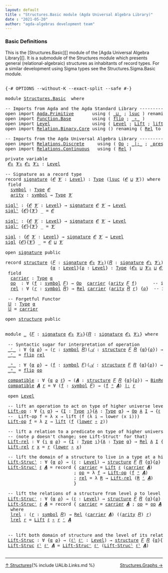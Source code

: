 ```yaml
---
layout: default
title : "Structures.Basic module (Agda Universal Algebra Library)"
date : "2021-05-20"
author: "agda-algebras development team"
---
```


### <a id="basic-definitions">Basic Definitions</a>

This is the [Structures.Basic][] module of the [Agda Universal Algebra Library][]. It is a submodule of the Structures module which presents general (relational-algebraic) structures as inhabitants of record types.  For a similar development using Sigma types see the Structures.Sigma.Basic module.

<pre class="Agda">

<a id="521" class="Symbol">{-#</a> <a id="525" class="Keyword">OPTIONS</a> <a id="533" class="Pragma">--without-K</a> <a id="545" class="Pragma">--exact-split</a> <a id="559" class="Pragma">--safe</a> <a id="566" class="Symbol">#-}</a>

<a id="571" class="Keyword">module</a> <a id="578" href="Structures.Basic.html" class="Module">Structures.Basic</a>  <a id="596" class="Keyword">where</a>

<a id="603" class="Comment">-- Imports from Agda and the Agda Standard Library -----------------------------</a>
<a id="684" class="Keyword">open</a> <a id="689" class="Keyword">import</a> <a id="696" href="Agda.Primitive.html" class="Module">Agda.Primitive</a>       <a id="717" class="Keyword">using</a> <a id="723" class="Symbol">(</a> <a id="725" href="Agda.Primitive.html#810" class="Primitive Operator">_⊔_</a> <a id="729" class="Symbol">;</a> <a id="731" href="Agda.Primitive.html#780" class="Primitive">lsuc</a> <a id="736" class="Symbol">)</a> <a id="738" class="Keyword">renaming</a> <a id="747" class="Symbol">(</a> <a id="749" href="Agda.Primitive.html#326" class="Primitive">Set</a> <a id="753" class="Symbol">to</a> <a id="756" class="Primitive">Type</a> <a id="761" class="Symbol">)</a>
<a id="763" class="Keyword">open</a> <a id="768" class="Keyword">import</a> <a id="775" href="Function.Base.html" class="Module">Function.Base</a>        <a id="796" class="Keyword">using</a> <a id="802" class="Symbol">(</a> <a id="804" href="Function.Base.html#1554" class="Function">flip</a> <a id="809" class="Symbol">;</a> <a id="811" href="Function.Base.html#1031" class="Function Operator">_∘_</a> <a id="815" class="Symbol">)</a>
<a id="817" class="Keyword">open</a> <a id="822" class="Keyword">import</a> <a id="829" href="Level.html" class="Module">Level</a>                <a id="850" class="Keyword">using</a> <a id="856" class="Symbol">(</a> <a id="858" href="Agda.Primitive.html#597" class="Postulate">Level</a> <a id="864" class="Symbol">;</a> <a id="866" href="Level.html#400" class="Record">Lift</a> <a id="871" class="Symbol">;</a> <a id="873" href="Level.html#457" class="InductiveConstructor">lift</a> <a id="878" class="Symbol">;</a> <a id="880" href="Level.html#470" class="Field">lower</a> <a id="886" class="Symbol">)</a>
<a id="888" class="Keyword">open</a> <a id="893" class="Keyword">import</a> <a id="900" href="Relation.Binary.Core.html" class="Module">Relation.Binary.Core</a> <a id="921" class="Keyword">using</a> <a id="927" class="Symbol">()</a> <a id="930" class="Keyword">renaming</a> <a id="939" class="Symbol">(</a> <a id="941" href="Relation.Binary.Core.html#882" class="Function">Rel</a> <a id="945" class="Symbol">to</a> <a id="948" class="Function">BinRel</a> <a id="955" class="Symbol">)</a>

<a id="958" class="Comment">-- Imports from the Agda Universal Algebra Library -----------------------------</a>
<a id="1039" class="Keyword">open</a> <a id="1044" class="Keyword">import</a> <a id="1051" href="Relations.Discrete.html" class="Module">Relations.Discrete</a>     <a id="1074" class="Keyword">using</a> <a id="1080" class="Symbol">(</a> <a id="1082" href="Relations.Discrete.html#6084" class="Function">Op</a> <a id="1085" class="Symbol">;</a> <a id="1087" href="Relations.Discrete.html#7001" class="Function Operator">_|:_</a> <a id="1092" class="Symbol">;</a> <a id="1094" href="Relations.Discrete.html#6827" class="Function Operator">_preserves_</a> <a id="1106" class="Symbol">)</a>
<a id="1108" class="Keyword">open</a> <a id="1113" class="Keyword">import</a> <a id="1120" href="Relations.Continuous.html" class="Module">Relations.Continuous</a>   <a id="1143" class="Keyword">using</a> <a id="1149" class="Symbol">(</a> <a id="1151" href="Relations.Continuous.html#3907" class="Function">Rel</a> <a id="1155" class="Symbol">)</a>

<a id="1158" class="Keyword">private</a> <a id="1166" class="Keyword">variable</a>
 <a id="1176" href="Structures.Basic.html#1176" class="Generalizable">𝓞₀</a> <a id="1179" href="Structures.Basic.html#1179" class="Generalizable">𝓥₀</a> <a id="1182" href="Structures.Basic.html#1182" class="Generalizable">𝓞₁</a> <a id="1185" href="Structures.Basic.html#1185" class="Generalizable">𝓥₁</a> <a id="1188" class="Symbol">:</a> <a id="1190" href="Agda.Primitive.html#597" class="Postulate">Level</a>

<a id="1197" class="Comment">-- Signature as a record type</a>
<a id="1227" class="Keyword">record</a> <a id="signature"></a><a id="1234" href="Structures.Basic.html#1234" class="Record">signature</a> <a id="1244" class="Symbol">(</a><a id="1245" href="Structures.Basic.html#1245" class="Bound">𝓞</a> <a id="1247" href="Structures.Basic.html#1247" class="Bound">𝓥</a> <a id="1249" class="Symbol">:</a> <a id="1251" href="Agda.Primitive.html#597" class="Postulate">Level</a><a id="1256" class="Symbol">)</a> <a id="1258" class="Symbol">:</a> <a id="1260" href="Structures.Basic.html#756" class="Primitive">Type</a> <a id="1265" class="Symbol">(</a><a id="1266" href="Agda.Primitive.html#780" class="Primitive">lsuc</a> <a id="1271" class="Symbol">(</a><a id="1272" href="Structures.Basic.html#1245" class="Bound">𝓞</a> <a id="1274" href="Agda.Primitive.html#810" class="Primitive Operator">⊔</a> <a id="1276" href="Structures.Basic.html#1247" class="Bound">𝓥</a><a id="1277" class="Symbol">))</a> <a id="1280" class="Keyword">where</a>
 <a id="1287" class="Keyword">field</a>
  <a id="signature.symbol"></a><a id="1295" href="Structures.Basic.html#1295" class="Field">symbol</a> <a id="1302" class="Symbol">:</a> <a id="1304" href="Structures.Basic.html#756" class="Primitive">Type</a> <a id="1309" href="Structures.Basic.html#1245" class="Bound">𝓞</a>
  <a id="signature.arity"></a><a id="1313" href="Structures.Basic.html#1313" class="Field">arity</a> <a id="1319" class="Symbol">:</a> <a id="1321" href="Structures.Basic.html#1295" class="Field">symbol</a> <a id="1328" class="Symbol">→</a> <a id="1330" href="Structures.Basic.html#756" class="Primitive">Type</a> <a id="1335" href="Structures.Basic.html#1247" class="Bound">𝓥</a>

<a id="siglˡ"></a><a id="1338" href="Structures.Basic.html#1338" class="Function">siglˡ</a> <a id="1344" class="Symbol">:</a> <a id="1346" class="Symbol">{</a><a id="1347" href="Structures.Basic.html#1347" class="Bound">𝓞</a> <a id="1349" href="Structures.Basic.html#1349" class="Bound">𝓥</a> <a id="1351" class="Symbol">:</a> <a id="1353" href="Agda.Primitive.html#597" class="Postulate">Level</a><a id="1358" class="Symbol">}</a> <a id="1360" class="Symbol">→</a> <a id="1362" href="Structures.Basic.html#1234" class="Record">signature</a> <a id="1372" href="Structures.Basic.html#1347" class="Bound">𝓞</a> <a id="1374" href="Structures.Basic.html#1349" class="Bound">𝓥</a> <a id="1376" class="Symbol">→</a> <a id="1378" href="Agda.Primitive.html#597" class="Postulate">Level</a>
<a id="1384" href="Structures.Basic.html#1338" class="Function">siglˡ</a> <a id="1390" class="Symbol">{</a><a id="1391" href="Structures.Basic.html#1391" class="Bound">𝓞</a><a id="1392" class="Symbol">}{</a><a id="1394" href="Structures.Basic.html#1394" class="Bound">𝓥</a><a id="1395" class="Symbol">}</a> <a id="1397" class="Symbol">_</a> <a id="1399" class="Symbol">=</a> <a id="1401" href="Structures.Basic.html#1391" class="Bound">𝓞</a>

<a id="siglʳ"></a><a id="1404" href="Structures.Basic.html#1404" class="Function">siglʳ</a> <a id="1410" class="Symbol">:</a> <a id="1412" class="Symbol">{</a><a id="1413" href="Structures.Basic.html#1413" class="Bound">𝓞</a> <a id="1415" href="Structures.Basic.html#1415" class="Bound">𝓥</a> <a id="1417" class="Symbol">:</a> <a id="1419" href="Agda.Primitive.html#597" class="Postulate">Level</a><a id="1424" class="Symbol">}</a> <a id="1426" class="Symbol">→</a> <a id="1428" href="Structures.Basic.html#1234" class="Record">signature</a> <a id="1438" href="Structures.Basic.html#1413" class="Bound">𝓞</a> <a id="1440" href="Structures.Basic.html#1415" class="Bound">𝓥</a> <a id="1442" class="Symbol">→</a> <a id="1444" href="Agda.Primitive.html#597" class="Postulate">Level</a>
<a id="1450" href="Structures.Basic.html#1404" class="Function">siglʳ</a> <a id="1456" class="Symbol">{</a><a id="1457" href="Structures.Basic.html#1457" class="Bound">𝓞</a><a id="1458" class="Symbol">}{</a><a id="1460" href="Structures.Basic.html#1460" class="Bound">𝓥</a><a id="1461" class="Symbol">}</a> <a id="1463" class="Symbol">_</a> <a id="1465" class="Symbol">=</a> <a id="1467" href="Structures.Basic.html#1460" class="Bound">𝓥</a>

<a id="sigl"></a><a id="1470" href="Structures.Basic.html#1470" class="Function">sigl</a> <a id="1475" class="Symbol">:</a> <a id="1477" class="Symbol">{</a><a id="1478" href="Structures.Basic.html#1478" class="Bound">𝓞</a> <a id="1480" href="Structures.Basic.html#1480" class="Bound">𝓥</a> <a id="1482" class="Symbol">:</a> <a id="1484" href="Agda.Primitive.html#597" class="Postulate">Level</a><a id="1489" class="Symbol">}</a> <a id="1491" class="Symbol">→</a> <a id="1493" href="Structures.Basic.html#1234" class="Record">signature</a> <a id="1503" href="Structures.Basic.html#1478" class="Bound">𝓞</a> <a id="1505" href="Structures.Basic.html#1480" class="Bound">𝓥</a> <a id="1507" class="Symbol">→</a> <a id="1509" href="Agda.Primitive.html#597" class="Postulate">Level</a>
<a id="1515" href="Structures.Basic.html#1470" class="Function">sigl</a> <a id="1520" class="Symbol">{</a><a id="1521" href="Structures.Basic.html#1521" class="Bound">𝓞</a><a id="1522" class="Symbol">}{</a><a id="1524" href="Structures.Basic.html#1524" class="Bound">𝓥</a><a id="1525" class="Symbol">}</a> <a id="1527" class="Symbol">_</a> <a id="1529" class="Symbol">=</a> <a id="1531" href="Structures.Basic.html#1521" class="Bound">𝓞</a> <a id="1533" href="Agda.Primitive.html#810" class="Primitive Operator">⊔</a> <a id="1535" href="Structures.Basic.html#1524" class="Bound">𝓥</a>

<a id="1538" class="Keyword">open</a> <a id="1543" href="Structures.Basic.html#1234" class="Module">signature</a> <a id="1553" class="Keyword">public</a>

<a id="1561" class="Keyword">record</a> <a id="structure"></a><a id="1568" href="Structures.Basic.html#1568" class="Record">structure</a> <a id="1578" class="Symbol">(</a><a id="1579" href="Structures.Basic.html#1579" class="Bound">𝐹</a> <a id="1581" class="Symbol">:</a> <a id="1583" href="Structures.Basic.html#1234" class="Record">signature</a> <a id="1593" href="Structures.Basic.html#1176" class="Generalizable">𝓞₀</a> <a id="1596" href="Structures.Basic.html#1179" class="Generalizable">𝓥₀</a><a id="1598" class="Symbol">)(</a><a id="1600" href="Structures.Basic.html#1600" class="Bound">𝑅</a> <a id="1602" class="Symbol">:</a> <a id="1604" href="Structures.Basic.html#1234" class="Record">signature</a> <a id="1614" href="Structures.Basic.html#1182" class="Generalizable">𝓞₁</a> <a id="1617" href="Structures.Basic.html#1185" class="Generalizable">𝓥₁</a><a id="1619" class="Symbol">)</a>
                 <a id="1638" class="Symbol">{</a><a id="1639" href="Structures.Basic.html#1639" class="Bound">α</a> <a id="1641" class="Symbol">:</a> <a id="1643" href="Agda.Primitive.html#597" class="Postulate">Level</a><a id="1648" class="Symbol">}{</a><a id="1650" href="Structures.Basic.html#1650" class="Bound">ρ</a> <a id="1652" class="Symbol">:</a> <a id="1654" href="Agda.Primitive.html#597" class="Postulate">Level</a><a id="1659" class="Symbol">}</a> <a id="1661" class="Symbol">:</a> <a id="1663" href="Structures.Basic.html#756" class="Primitive">Type</a> <a id="1668" class="Symbol">(</a><a id="1669" href="Structures.Basic.html#1593" class="Bound">𝓞₀</a> <a id="1672" href="Agda.Primitive.html#810" class="Primitive Operator">⊔</a> <a id="1674" href="Structures.Basic.html#1596" class="Bound">𝓥₀</a> <a id="1677" href="Agda.Primitive.html#810" class="Primitive Operator">⊔</a> <a id="1679" href="Structures.Basic.html#1614" class="Bound">𝓞₁</a> <a id="1682" href="Agda.Primitive.html#810" class="Primitive Operator">⊔</a> <a id="1684" href="Structures.Basic.html#1617" class="Bound">𝓥₁</a> <a id="1687" href="Agda.Primitive.html#810" class="Primitive Operator">⊔</a> <a id="1689" class="Symbol">(</a><a id="1690" href="Agda.Primitive.html#780" class="Primitive">lsuc</a> <a id="1695" class="Symbol">(</a><a id="1696" href="Structures.Basic.html#1639" class="Bound">α</a> <a id="1698" href="Agda.Primitive.html#810" class="Primitive Operator">⊔</a> <a id="1700" href="Structures.Basic.html#1650" class="Bound">ρ</a><a id="1701" class="Symbol">)))</a> <a id="1705" class="Keyword">where</a>
 <a id="1712" class="Keyword">field</a>
  <a id="structure.carrier"></a><a id="1720" href="Structures.Basic.html#1720" class="Field">carrier</a> <a id="1728" class="Symbol">:</a> <a id="1730" href="Structures.Basic.html#756" class="Primitive">Type</a> <a id="1735" href="Structures.Basic.html#1639" class="Bound">α</a>
  <a id="structure.op"></a><a id="1739" href="Structures.Basic.html#1739" class="Field">op</a>  <a id="1743" class="Symbol">:</a> <a id="1745" class="Symbol">∀</a> <a id="1747" class="Symbol">(</a><a id="1748" href="Structures.Basic.html#1748" class="Bound">f</a> <a id="1750" class="Symbol">:</a> <a id="1752" href="Structures.Basic.html#1295" class="Field">symbol</a> <a id="1759" href="Structures.Basic.html#1579" class="Bound">𝐹</a><a id="1760" class="Symbol">)</a> <a id="1762" class="Symbol">→</a> <a id="1764" href="Relations.Discrete.html#6084" class="Function">Op</a>  <a id="1768" href="Structures.Basic.html#1720" class="Field">carrier</a> <a id="1776" class="Symbol">(</a><a id="1777" href="Structures.Basic.html#1313" class="Field">arity</a> <a id="1783" href="Structures.Basic.html#1579" class="Bound">𝐹</a> <a id="1785" href="Structures.Basic.html#1748" class="Bound">f</a><a id="1786" class="Symbol">)</a>      <a id="1793" class="Comment">-- interpret. of operations</a>
  <a id="structure.rel"></a><a id="1823" href="Structures.Basic.html#1823" class="Field">rel</a> <a id="1827" class="Symbol">:</a> <a id="1829" class="Symbol">∀</a> <a id="1831" class="Symbol">(</a><a id="1832" href="Structures.Basic.html#1832" class="Bound">r</a> <a id="1834" class="Symbol">:</a> <a id="1836" href="Structures.Basic.html#1295" class="Field">symbol</a> <a id="1843" href="Structures.Basic.html#1600" class="Bound">𝑅</a><a id="1844" class="Symbol">)</a> <a id="1846" class="Symbol">→</a> <a id="1848" href="Relations.Continuous.html#3907" class="Function">Rel</a> <a id="1852" href="Structures.Basic.html#1720" class="Field">carrier</a> <a id="1860" class="Symbol">(</a><a id="1861" href="Structures.Basic.html#1313" class="Field">arity</a> <a id="1867" href="Structures.Basic.html#1600" class="Bound">𝑅</a> <a id="1869" href="Structures.Basic.html#1832" class="Bound">r</a><a id="1870" class="Symbol">)</a> <a id="1872" class="Symbol">{</a><a id="1873" href="Structures.Basic.html#1650" class="Bound">ρ</a><a id="1874" class="Symbol">}</a>  <a id="1877" class="Comment">-- interpret. of relations</a>

 <a id="1906" class="Comment">-- Forgetful Functor</a>
 <a id="structure.𝕌"></a><a id="1928" href="Structures.Basic.html#1928" class="Function">𝕌</a> <a id="1930" class="Symbol">:</a> <a id="1932" href="Structures.Basic.html#756" class="Primitive">Type</a> <a id="1937" href="Structures.Basic.html#1639" class="Bound">α</a>
 <a id="1940" href="Structures.Basic.html#1928" class="Function">𝕌</a> <a id="1942" class="Symbol">=</a> <a id="1944" href="Structures.Basic.html#1720" class="Field">carrier</a>

<a id="1953" class="Keyword">open</a> <a id="1958" href="Structures.Basic.html#1568" class="Module">structure</a> <a id="1968" class="Keyword">public</a>


<a id="1977" class="Keyword">module</a> <a id="1984" href="Structures.Basic.html#1984" class="Module">_</a> <a id="1986" class="Symbol">{</a><a id="1987" href="Structures.Basic.html#1987" class="Bound">𝐹</a> <a id="1989" class="Symbol">:</a> <a id="1991" href="Structures.Basic.html#1234" class="Record">signature</a> <a id="2001" href="Structures.Basic.html#1176" class="Generalizable">𝓞₀</a> <a id="2004" href="Structures.Basic.html#1179" class="Generalizable">𝓥₀</a><a id="2006" class="Symbol">}{</a><a id="2008" href="Structures.Basic.html#2008" class="Bound">𝑅</a> <a id="2010" class="Symbol">:</a> <a id="2012" href="Structures.Basic.html#1234" class="Record">signature</a> <a id="2022" href="Structures.Basic.html#1182" class="Generalizable">𝓞₁</a> <a id="2025" href="Structures.Basic.html#1185" class="Generalizable">𝓥₁</a><a id="2027" class="Symbol">}</a> <a id="2029" class="Keyword">where</a>

 <a id="2037" class="Comment">-- Syntactic sugar for interpretation of operation</a>
 <a id="2089" href="Structures.Basic.html#2089" class="Function Operator">_ʳ_</a> <a id="2093" class="Symbol">:</a> <a id="2095" class="Symbol">∀</a> <a id="2097" class="Symbol">{</a><a id="2098" href="Structures.Basic.html#2098" class="Bound">α</a> <a id="2100" href="Structures.Basic.html#2100" class="Bound">ρ</a><a id="2101" class="Symbol">}</a> <a id="2103" class="Symbol">→</a> <a id="2105" class="Symbol">(</a><a id="2106" href="Structures.Basic.html#2106" class="Bound">r</a> <a id="2108" class="Symbol">:</a> <a id="2110" href="Structures.Basic.html#1295" class="Field">symbol</a> <a id="2117" href="Structures.Basic.html#2008" class="Bound">𝑅</a><a id="2118" class="Symbol">)(</a><a id="2120" href="Structures.Basic.html#2120" class="Bound">𝒜</a> <a id="2122" class="Symbol">:</a> <a id="2124" href="Structures.Basic.html#1568" class="Record">structure</a> <a id="2134" href="Structures.Basic.html#1987" class="Bound">𝐹</a> <a id="2136" href="Structures.Basic.html#2008" class="Bound">𝑅</a> <a id="2138" class="Symbol">{</a><a id="2139" href="Structures.Basic.html#2098" class="Bound">α</a><a id="2140" class="Symbol">}{</a><a id="2142" href="Structures.Basic.html#2100" class="Bound">ρ</a><a id="2143" class="Symbol">})</a> <a id="2146" class="Symbol">→</a> <a id="2148" href="Relations.Continuous.html#3907" class="Function">Rel</a> <a id="2152" class="Symbol">(</a><a id="2153" href="Structures.Basic.html#1720" class="Field">carrier</a> <a id="2161" href="Structures.Basic.html#2120" class="Bound">𝒜</a><a id="2162" class="Symbol">)</a> <a id="2164" class="Symbol">((</a><a id="2166" href="Structures.Basic.html#1313" class="Field">arity</a> <a id="2172" href="Structures.Basic.html#2008" class="Bound">𝑅</a><a id="2173" class="Symbol">)</a> <a id="2175" href="Structures.Basic.html#2106" class="Bound">r</a><a id="2176" class="Symbol">)</a> <a id="2178" class="Symbol">{</a><a id="2179" href="Structures.Basic.html#2100" class="Bound">ρ</a><a id="2180" class="Symbol">}</a>
 <a id="2183" href="Structures.Basic.html#2089" class="Function Operator">_ʳ_</a> <a id="2187" class="Symbol">=</a> <a id="2189" href="Function.Base.html#1554" class="Function">flip</a> <a id="2194" href="Structures.Basic.html#1823" class="Field">rel</a>

 <a id="2200" href="Structures.Basic.html#2200" class="Function Operator">_ᵒ_</a> <a id="2204" class="Symbol">:</a> <a id="2206" class="Symbol">∀</a> <a id="2208" class="Symbol">{</a><a id="2209" href="Structures.Basic.html#2209" class="Bound">α</a> <a id="2211" href="Structures.Basic.html#2211" class="Bound">ρ</a><a id="2212" class="Symbol">}</a> <a id="2214" class="Symbol">→</a> <a id="2216" class="Symbol">(</a><a id="2217" href="Structures.Basic.html#2217" class="Bound">f</a> <a id="2219" class="Symbol">:</a> <a id="2221" href="Structures.Basic.html#1295" class="Field">symbol</a> <a id="2228" href="Structures.Basic.html#1987" class="Bound">𝐹</a><a id="2229" class="Symbol">)(</a><a id="2231" href="Structures.Basic.html#2231" class="Bound">𝒜</a> <a id="2233" class="Symbol">:</a> <a id="2235" href="Structures.Basic.html#1568" class="Record">structure</a> <a id="2245" href="Structures.Basic.html#1987" class="Bound">𝐹</a> <a id="2247" href="Structures.Basic.html#2008" class="Bound">𝑅</a> <a id="2249" class="Symbol">{</a><a id="2250" href="Structures.Basic.html#2209" class="Bound">α</a><a id="2251" class="Symbol">}{</a><a id="2253" href="Structures.Basic.html#2211" class="Bound">ρ</a><a id="2254" class="Symbol">})</a> <a id="2257" class="Symbol">→</a> <a id="2259" href="Relations.Discrete.html#6084" class="Function">Op</a> <a id="2262" class="Symbol">(</a><a id="2263" href="Structures.Basic.html#1720" class="Field">carrier</a> <a id="2271" href="Structures.Basic.html#2231" class="Bound">𝒜</a><a id="2272" class="Symbol">)((</a><a id="2275" href="Structures.Basic.html#1313" class="Field">arity</a> <a id="2281" href="Structures.Basic.html#1987" class="Bound">𝐹</a><a id="2282" class="Symbol">)</a> <a id="2284" href="Structures.Basic.html#2217" class="Bound">f</a><a id="2285" class="Symbol">)</a>
 <a id="2288" href="Structures.Basic.html#2200" class="Function Operator">_ᵒ_</a> <a id="2292" class="Symbol">=</a> <a id="2294" href="Function.Base.html#1554" class="Function">flip</a> <a id="2299" href="Structures.Basic.html#1739" class="Field">op</a>

 <a id="2304" href="Structures.Basic.html#2304" class="Function">compatible</a> <a id="2315" class="Symbol">:</a> <a id="2317" class="Symbol">∀</a> <a id="2319" class="Symbol">{</a><a id="2320" href="Structures.Basic.html#2320" class="Bound">α</a> <a id="2322" href="Structures.Basic.html#2322" class="Bound">ρ</a> <a id="2324" href="Structures.Basic.html#2324" class="Bound">ℓ</a><a id="2325" class="Symbol">}</a> <a id="2327" class="Symbol">→</a> <a id="2329" class="Symbol">(</a><a id="2330" href="Structures.Basic.html#2330" class="Bound">𝑨</a> <a id="2332" class="Symbol">:</a> <a id="2334" href="Structures.Basic.html#1568" class="Record">structure</a> <a id="2344" href="Structures.Basic.html#1987" class="Bound">𝐹</a> <a id="2346" href="Structures.Basic.html#2008" class="Bound">𝑅</a> <a id="2348" class="Symbol">{</a><a id="2349" href="Structures.Basic.html#2320" class="Bound">α</a><a id="2350" class="Symbol">}{</a><a id="2352" href="Structures.Basic.html#2322" class="Bound">ρ</a><a id="2353" class="Symbol">})</a> <a id="2356" class="Symbol">→</a> <a id="2358" href="Structures.Basic.html#948" class="Function">BinRel</a> <a id="2365" class="Symbol">(</a><a id="2366" href="Structures.Basic.html#1720" class="Field">carrier</a> <a id="2374" href="Structures.Basic.html#2330" class="Bound">𝑨</a><a id="2375" class="Symbol">)</a> <a id="2377" href="Structures.Basic.html#2324" class="Bound">ℓ</a> <a id="2379" class="Symbol">→</a> <a id="2381" href="Structures.Basic.html#756" class="Primitive">Type</a> <a id="2386" class="Symbol">_</a>
 <a id="2389" href="Structures.Basic.html#2304" class="Function">compatible</a> <a id="2400" href="Structures.Basic.html#2400" class="Bound">𝑨</a> <a id="2402" href="Structures.Basic.html#2402" class="Bound">r</a> <a id="2404" class="Symbol">=</a> <a id="2406" class="Symbol">∀</a> <a id="2408" class="Symbol">(</a><a id="2409" href="Structures.Basic.html#2409" class="Bound">f</a> <a id="2411" class="Symbol">:</a> <a id="2413" href="Structures.Basic.html#1295" class="Field">symbol</a> <a id="2420" href="Structures.Basic.html#1987" class="Bound">𝐹</a><a id="2421" class="Symbol">)</a> <a id="2423" class="Symbol">→</a> <a id="2425" class="Symbol">(</a><a id="2426" href="Structures.Basic.html#2409" class="Bound">f</a> <a id="2428" href="Structures.Basic.html#2200" class="Function Operator">ᵒ</a> <a id="2430" href="Structures.Basic.html#2400" class="Bound">𝑨</a><a id="2431" class="Symbol">)</a> <a id="2433" href="Relations.Discrete.html#7001" class="Function Operator">|:</a> <a id="2436" href="Structures.Basic.html#2402" class="Bound">r</a>

 <a id="2440" class="Keyword">open</a> <a id="2445" href="Level.html" class="Module">Level</a>

 <a id="2453" class="Comment">-- lift an operation to act on type of higher universe level</a>
 <a id="2515" href="Structures.Basic.html#2515" class="Function">Lift-op</a> <a id="2523" class="Symbol">:</a> <a id="2525" class="Symbol">∀</a> <a id="2527" class="Symbol">{</a><a id="2528" href="Structures.Basic.html#2528" class="Bound">ι</a> <a id="2530" href="Structures.Basic.html#2530" class="Bound">α</a><a id="2531" class="Symbol">}</a> <a id="2533" class="Symbol">→</a> <a id="2535" class="Symbol">{</a><a id="2536" href="Structures.Basic.html#2536" class="Bound">I</a> <a id="2538" class="Symbol">:</a> <a id="2540" href="Structures.Basic.html#756" class="Primitive">Type</a> <a id="2545" href="Structures.Basic.html#2528" class="Bound">ι</a><a id="2546" class="Symbol">}{</a><a id="2548" href="Structures.Basic.html#2548" class="Bound">A</a> <a id="2550" class="Symbol">:</a> <a id="2552" href="Structures.Basic.html#756" class="Primitive">Type</a> <a id="2557" href="Structures.Basic.html#2530" class="Bound">α</a><a id="2558" class="Symbol">}</a> <a id="2560" class="Symbol">→</a> <a id="2562" href="Relations.Discrete.html#6084" class="Function">Op</a> <a id="2565" href="Structures.Basic.html#2548" class="Bound">A</a> <a id="2567" href="Structures.Basic.html#2536" class="Bound">I</a> <a id="2569" class="Symbol">→</a> <a id="2571" class="Symbol">{</a><a id="2572" href="Structures.Basic.html#2572" class="Bound">ℓ</a> <a id="2574" class="Symbol">:</a> <a id="2576" href="Agda.Primitive.html#597" class="Postulate">Level</a><a id="2581" class="Symbol">}</a> <a id="2583" class="Symbol">→</a> <a id="2585" href="Relations.Discrete.html#6084" class="Function">Op</a> <a id="2588" class="Symbol">(</a><a id="2589" href="Level.html#400" class="Record">Lift</a> <a id="2594" href="Structures.Basic.html#2572" class="Bound">ℓ</a> <a id="2596" href="Structures.Basic.html#2548" class="Bound">A</a><a id="2597" class="Symbol">)</a> <a id="2599" href="Structures.Basic.html#2536" class="Bound">I</a>
 <a id="2602" class="Comment">--  Lift-op f = λ x → lift (f (λ i → lower (x i)))</a>
 <a id="2654" href="Structures.Basic.html#2515" class="Function">Lift-op</a> <a id="2662" href="Structures.Basic.html#2662" class="Bound">f</a> <a id="2664" class="Symbol">=</a> <a id="2666" class="Symbol">λ</a> <a id="2668" href="Structures.Basic.html#2668" class="Bound">z</a> <a id="2670" class="Symbol">→</a> <a id="2672" href="Level.html#457" class="InductiveConstructor">lift</a> <a id="2677" class="Symbol">(</a><a id="2678" href="Structures.Basic.html#2662" class="Bound">f</a> <a id="2680" class="Symbol">(</a><a id="2681" href="Level.html#470" class="Field">lower</a> <a id="2687" href="Function.Base.html#1031" class="Function Operator">∘</a> <a id="2689" href="Structures.Basic.html#2668" class="Bound">z</a><a id="2690" class="Symbol">))</a>

 <a id="2695" class="Comment">-- lift a relation to a predicate on type of higher universe level</a>
 <a id="2763" class="Comment">-- (note ρ doesn&#39;t change; see Lift-Structʳ for that)</a>
 <a id="2818" href="Structures.Basic.html#2818" class="Function">Lift-rel</a> <a id="2827" class="Symbol">:</a> <a id="2829" class="Symbol">∀</a> <a id="2831" class="Symbol">{</a><a id="2832" href="Structures.Basic.html#2832" class="Bound">ι</a> <a id="2834" href="Structures.Basic.html#2834" class="Bound">α</a> <a id="2836" href="Structures.Basic.html#2836" class="Bound">ρ</a><a id="2837" class="Symbol">}</a> <a id="2839" class="Symbol">→</a> <a id="2841" class="Symbol">{</a><a id="2842" href="Structures.Basic.html#2842" class="Bound">I</a> <a id="2844" class="Symbol">:</a> <a id="2846" href="Structures.Basic.html#756" class="Primitive">Type</a> <a id="2851" href="Structures.Basic.html#2832" class="Bound">ι</a><a id="2852" class="Symbol">}{</a><a id="2854" href="Structures.Basic.html#2854" class="Bound">A</a> <a id="2856" class="Symbol">:</a> <a id="2858" href="Structures.Basic.html#756" class="Primitive">Type</a> <a id="2863" href="Structures.Basic.html#2834" class="Bound">α</a><a id="2864" class="Symbol">}</a> <a id="2866" class="Symbol">→</a> <a id="2868" href="Relations.Continuous.html#3907" class="Function">Rel</a> <a id="2872" href="Structures.Basic.html#2854" class="Bound">A</a> <a id="2874" href="Structures.Basic.html#2842" class="Bound">I</a> <a id="2876" class="Symbol">{</a><a id="2877" href="Structures.Basic.html#2836" class="Bound">ρ</a><a id="2878" class="Symbol">}</a> <a id="2880" class="Symbol">→</a> <a id="2882" class="Symbol">{</a><a id="2883" href="Structures.Basic.html#2883" class="Bound">ℓ</a> <a id="2885" class="Symbol">:</a> <a id="2887" href="Agda.Primitive.html#597" class="Postulate">Level</a><a id="2892" class="Symbol">}</a> <a id="2894" class="Symbol">→</a> <a id="2896" href="Relations.Continuous.html#3907" class="Function">Rel</a> <a id="2900" class="Symbol">(</a><a id="2901" href="Level.html#400" class="Record">Lift</a> <a id="2906" href="Structures.Basic.html#2883" class="Bound">ℓ</a> <a id="2908" href="Structures.Basic.html#2854" class="Bound">A</a><a id="2909" class="Symbol">)</a> <a id="2911" href="Structures.Basic.html#2842" class="Bound">I</a><a id="2912" class="Symbol">{</a><a id="2913" href="Structures.Basic.html#2836" class="Bound">ρ</a><a id="2914" class="Symbol">}</a>
 <a id="2917" href="Structures.Basic.html#2818" class="Function">Lift-rel</a> <a id="2926" href="Structures.Basic.html#2926" class="Bound">r</a> <a id="2928" href="Structures.Basic.html#2928" class="Bound">x</a> <a id="2930" class="Symbol">=</a> <a id="2932" href="Structures.Basic.html#2926" class="Bound">r</a> <a id="2934" class="Symbol">(</a><a id="2935" href="Level.html#470" class="Field">lower</a> <a id="2941" href="Function.Base.html#1031" class="Function Operator">∘</a> <a id="2943" href="Structures.Basic.html#2928" class="Bound">x</a><a id="2944" class="Symbol">)</a>

 <a id="2948" class="Comment">-- lift the domain of a structure to live in a type at a higher universe level</a>
 <a id="3028" href="Structures.Basic.html#3028" class="Function">Lift-Strucˡ</a> <a id="3040" class="Symbol">:</a> <a id="3042" class="Symbol">∀</a> <a id="3044" class="Symbol">{</a><a id="3045" href="Structures.Basic.html#3045" class="Bound">α</a> <a id="3047" href="Structures.Basic.html#3047" class="Bound">ρ</a><a id="3048" class="Symbol">}</a> <a id="3050" class="Symbol">→</a> <a id="3052" class="Symbol">(</a><a id="3053" href="Structures.Basic.html#3053" class="Bound">ℓ</a> <a id="3055" class="Symbol">:</a> <a id="3057" href="Agda.Primitive.html#597" class="Postulate">Level</a><a id="3062" class="Symbol">)</a> <a id="3064" class="Symbol">→</a> <a id="3066" href="Structures.Basic.html#1568" class="Record">structure</a> <a id="3076" href="Structures.Basic.html#1987" class="Bound">𝐹</a> <a id="3078" href="Structures.Basic.html#2008" class="Bound">𝑅</a> <a id="3080" class="Symbol">{</a><a id="3081" href="Structures.Basic.html#3045" class="Bound">α</a><a id="3082" class="Symbol">}{</a><a id="3084" href="Structures.Basic.html#3047" class="Bound">ρ</a><a id="3085" class="Symbol">}</a> <a id="3087" class="Symbol">→</a> <a id="3089" href="Structures.Basic.html#1568" class="Record">structure</a> <a id="3099" href="Structures.Basic.html#1987" class="Bound">𝐹</a> <a id="3101" href="Structures.Basic.html#2008" class="Bound">𝑅</a>  <a id="3104" class="Symbol">{</a><a id="3105" href="Structures.Basic.html#3045" class="Bound">α</a> <a id="3107" href="Agda.Primitive.html#810" class="Primitive Operator">⊔</a> <a id="3109" href="Structures.Basic.html#3053" class="Bound">ℓ</a><a id="3110" class="Symbol">}{</a><a id="3112" href="Structures.Basic.html#3047" class="Bound">ρ</a><a id="3113" class="Symbol">}</a>
 <a id="3116" href="Structures.Basic.html#3028" class="Function">Lift-Strucˡ</a> <a id="3128" href="Structures.Basic.html#3128" class="Bound">ℓ</a> <a id="3130" href="Structures.Basic.html#3130" class="Bound">𝑨</a> <a id="3132" class="Symbol">=</a> <a id="3134" class="Keyword">record</a> <a id="3141" class="Symbol">{</a> <a id="3143" href="Structures.Basic.html#1720" class="Field">carrier</a> <a id="3151" class="Symbol">=</a> <a id="3153" href="Level.html#400" class="Record">Lift</a> <a id="3158" href="Structures.Basic.html#3128" class="Bound">ℓ</a> <a id="3160" class="Symbol">(</a><a id="3161" href="Structures.Basic.html#1720" class="Field">carrier</a> <a id="3169" href="Structures.Basic.html#3130" class="Bound">𝑨</a><a id="3170" class="Symbol">)</a>
                          <a id="3198" class="Symbol">;</a> <a id="3200" href="Structures.Basic.html#1739" class="Field">op</a> <a id="3203" class="Symbol">=</a> <a id="3205" class="Symbol">λ</a> <a id="3207" href="Structures.Basic.html#3207" class="Bound">f</a> <a id="3209" class="Symbol">→</a> <a id="3211" href="Structures.Basic.html#2515" class="Function">Lift-op</a> <a id="3219" class="Symbol">(</a><a id="3220" href="Structures.Basic.html#3207" class="Bound">f</a> <a id="3222" href="Structures.Basic.html#2200" class="Function Operator">ᵒ</a> <a id="3224" href="Structures.Basic.html#3130" class="Bound">𝑨</a><a id="3225" class="Symbol">)</a>
                          <a id="3253" class="Symbol">;</a> <a id="3255" href="Structures.Basic.html#1823" class="Field">rel</a> <a id="3259" class="Symbol">=</a> <a id="3261" class="Symbol">λ</a> <a id="3263" href="Structures.Basic.html#3263" class="Bound">R</a> <a id="3265" class="Symbol">→</a> <a id="3267" href="Structures.Basic.html#2818" class="Function">Lift-rel</a> <a id="3276" class="Symbol">(</a><a id="3277" href="Structures.Basic.html#3263" class="Bound">R</a> <a id="3279" href="Structures.Basic.html#2089" class="Function Operator">ʳ</a> <a id="3281" href="Structures.Basic.html#3130" class="Bound">𝑨</a><a id="3282" class="Symbol">)</a>
                          <a id="3310" class="Symbol">}</a>

 <a id="3314" class="Comment">-- lift the relations of a structure from level ρ to level ρ ⊔ ℓ</a>
 <a id="3380" href="Structures.Basic.html#3380" class="Function">Lift-Strucʳ</a> <a id="3392" class="Symbol">:</a> <a id="3394" class="Symbol">∀</a> <a id="3396" class="Symbol">{</a><a id="3397" href="Structures.Basic.html#3397" class="Bound">α</a> <a id="3399" href="Structures.Basic.html#3399" class="Bound">ρ</a><a id="3400" class="Symbol">}</a> <a id="3402" class="Symbol">→</a> <a id="3404" class="Symbol">(</a><a id="3405" href="Structures.Basic.html#3405" class="Bound">ℓ</a> <a id="3407" class="Symbol">:</a> <a id="3409" href="Agda.Primitive.html#597" class="Postulate">Level</a><a id="3414" class="Symbol">)</a> <a id="3416" class="Symbol">→</a> <a id="3418" href="Structures.Basic.html#1568" class="Record">structure</a> <a id="3428" href="Structures.Basic.html#1987" class="Bound">𝐹</a> <a id="3430" href="Structures.Basic.html#2008" class="Bound">𝑅</a> <a id="3432" class="Symbol">{</a><a id="3433" href="Structures.Basic.html#3397" class="Bound">α</a><a id="3434" class="Symbol">}{</a><a id="3436" href="Structures.Basic.html#3399" class="Bound">ρ</a><a id="3437" class="Symbol">}</a> <a id="3439" class="Symbol">→</a> <a id="3441" href="Structures.Basic.html#1568" class="Record">structure</a> <a id="3451" href="Structures.Basic.html#1987" class="Bound">𝐹</a> <a id="3453" href="Structures.Basic.html#2008" class="Bound">𝑅</a> <a id="3455" class="Symbol">{</a><a id="3456" href="Structures.Basic.html#3397" class="Bound">α</a><a id="3457" class="Symbol">}{</a><a id="3459" href="Structures.Basic.html#3399" class="Bound">ρ</a> <a id="3461" href="Agda.Primitive.html#810" class="Primitive Operator">⊔</a> <a id="3463" href="Structures.Basic.html#3405" class="Bound">ℓ</a><a id="3464" class="Symbol">}</a>
 <a id="3467" href="Structures.Basic.html#3380" class="Function">Lift-Strucʳ</a> <a id="3479" href="Structures.Basic.html#3479" class="Bound">ℓ</a> <a id="3481" href="Structures.Basic.html#3481" class="Bound">𝑨</a> <a id="3483" class="Symbol">=</a> <a id="3485" class="Keyword">record</a> <a id="3492" class="Symbol">{</a> <a id="3494" href="Structures.Basic.html#1720" class="Field">carrier</a> <a id="3502" class="Symbol">=</a> <a id="3504" href="Structures.Basic.html#1720" class="Field">carrier</a> <a id="3512" href="Structures.Basic.html#3481" class="Bound">𝑨</a> <a id="3514" class="Symbol">;</a> <a id="3516" href="Structures.Basic.html#1739" class="Field">op</a> <a id="3519" class="Symbol">=</a> <a id="3521" href="Structures.Basic.html#1739" class="Field">op</a> <a id="3524" href="Structures.Basic.html#3481" class="Bound">𝑨</a> <a id="3526" class="Symbol">;</a> <a id="3528" href="Structures.Basic.html#1823" class="Field">rel</a> <a id="3532" class="Symbol">=</a> <a id="3534" href="Structures.Basic.html#3551" class="Function">lrel</a> <a id="3539" class="Symbol">}</a>
  <a id="3543" class="Keyword">where</a>
  <a id="3551" href="Structures.Basic.html#3551" class="Function">lrel</a> <a id="3556" class="Symbol">:</a> <a id="3558" class="Symbol">(</a><a id="3559" href="Structures.Basic.html#3559" class="Bound">r</a> <a id="3561" class="Symbol">:</a> <a id="3563" href="Structures.Basic.html#1295" class="Field">symbol</a> <a id="3570" href="Structures.Basic.html#2008" class="Bound">𝑅</a><a id="3571" class="Symbol">)</a> <a id="3573" class="Symbol">→</a> <a id="3575" href="Relations.Continuous.html#3907" class="Function">Rel</a> <a id="3579" class="Symbol">(</a><a id="3580" href="Structures.Basic.html#1720" class="Field">carrier</a> <a id="3588" href="Structures.Basic.html#3481" class="Bound">𝑨</a><a id="3589" class="Symbol">)</a> <a id="3591" class="Symbol">((</a><a id="3593" href="Structures.Basic.html#1313" class="Field">arity</a> <a id="3599" href="Structures.Basic.html#2008" class="Bound">𝑅</a><a id="3600" class="Symbol">)</a> <a id="3602" href="Structures.Basic.html#3559" class="Bound">r</a><a id="3603" class="Symbol">)</a>
  <a id="3607" href="Structures.Basic.html#3551" class="Function">lrel</a> <a id="3612" href="Structures.Basic.html#3612" class="Bound">r</a> <a id="3614" class="Symbol">=</a> <a id="3616" href="Level.html#400" class="Record">Lift</a> <a id="3621" href="Structures.Basic.html#3479" class="Bound">ℓ</a> <a id="3623" href="Function.Base.html#1031" class="Function Operator">∘</a> <a id="3625" href="Structures.Basic.html#3612" class="Bound">r</a> <a id="3627" href="Structures.Basic.html#2089" class="Function Operator">ʳ</a> <a id="3629" href="Structures.Basic.html#3481" class="Bound">𝑨</a>


 <a id="3634" class="Comment">-- lift both domain of structure and the level of its relations</a>
 <a id="3699" href="Structures.Basic.html#3699" class="Function">Lift-Struc</a> <a id="3710" class="Symbol">:</a> <a id="3712" class="Symbol">∀</a> <a id="3714" class="Symbol">{</a><a id="3715" href="Structures.Basic.html#3715" class="Bound">α</a> <a id="3717" href="Structures.Basic.html#3717" class="Bound">ρ</a><a id="3718" class="Symbol">}</a> <a id="3720" class="Symbol">→</a> <a id="3722" class="Symbol">(</a><a id="3723" href="Structures.Basic.html#3723" class="Bound">ℓˡ</a> <a id="3726" href="Structures.Basic.html#3726" class="Bound">ℓʳ</a> <a id="3729" class="Symbol">:</a> <a id="3731" href="Agda.Primitive.html#597" class="Postulate">Level</a><a id="3736" class="Symbol">)</a> <a id="3738" class="Symbol">→</a> <a id="3740" href="Structures.Basic.html#1568" class="Record">structure</a> <a id="3750" href="Structures.Basic.html#1987" class="Bound">𝐹</a> <a id="3752" href="Structures.Basic.html#2008" class="Bound">𝑅</a> <a id="3754" class="Symbol">{</a><a id="3755" href="Structures.Basic.html#3715" class="Bound">α</a><a id="3756" class="Symbol">}{</a><a id="3758" href="Structures.Basic.html#3717" class="Bound">ρ</a><a id="3759" class="Symbol">}</a> <a id="3761" class="Symbol">→</a> <a id="3763" href="Structures.Basic.html#1568" class="Record">structure</a> <a id="3773" href="Structures.Basic.html#1987" class="Bound">𝐹</a> <a id="3775" href="Structures.Basic.html#2008" class="Bound">𝑅</a> <a id="3777" class="Symbol">{</a><a id="3778" href="Structures.Basic.html#3715" class="Bound">α</a> <a id="3780" href="Agda.Primitive.html#810" class="Primitive Operator">⊔</a> <a id="3782" href="Structures.Basic.html#3723" class="Bound">ℓˡ</a><a id="3784" class="Symbol">}{</a><a id="3786" href="Structures.Basic.html#3717" class="Bound">ρ</a> <a id="3788" href="Agda.Primitive.html#810" class="Primitive Operator">⊔</a> <a id="3790" href="Structures.Basic.html#3726" class="Bound">ℓʳ</a><a id="3792" class="Symbol">}</a>
 <a id="3795" href="Structures.Basic.html#3699" class="Function">Lift-Struc</a> <a id="3806" href="Structures.Basic.html#3806" class="Bound">ℓˡ</a> <a id="3809" href="Structures.Basic.html#3809" class="Bound">ℓʳ</a> <a id="3812" href="Structures.Basic.html#3812" class="Bound">𝑨</a> <a id="3814" class="Symbol">=</a> <a id="3816" href="Structures.Basic.html#3380" class="Function">Lift-Strucʳ</a> <a id="3828" href="Structures.Basic.html#3809" class="Bound">ℓʳ</a> <a id="3831" class="Symbol">(</a><a id="3832" href="Structures.Basic.html#3028" class="Function">Lift-Strucˡ</a> <a id="3844" href="Structures.Basic.html#3806" class="Bound">ℓˡ</a> <a id="3847" href="Structures.Basic.html#3812" class="Bound">𝑨</a><a id="3848" class="Symbol">)</a>

</pre>

--------------------------------

<span style="float:left;">[↑ Structures](Structures.html)</span>
<span style="float:right;">[Structures.Graphs →](Structures.Graphs.html)</span>

{% include UALib.Links.md %}
